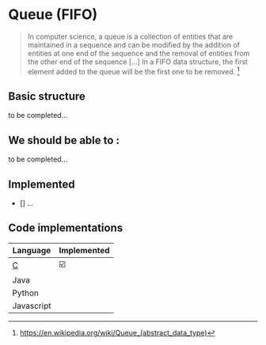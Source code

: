 # Queue (FIFO)

> In computer science, a queue is a collection of entities that are maintained in a sequence and can be modified by the addition of entities at one end of the sequence and the removal of entities from the other end of the sequence [...] In a FIFO data structure, the first element added to the queue will be the first one to be removed. [^1]

## Basic structure 

to be completed...

## We should be able to : 

to be completed...

## Implemented

- [] ...


## Code implementations

| Language   | Implemented |
| ---------- | ----------- |
| [C](c)     | :ballot_box_with_check:  |
| Java       |             |
| Python     |             |
| Javascript |             |



[^1]: https://en.wikipedia.org/wiki/Queue_(abstract_data_type)

